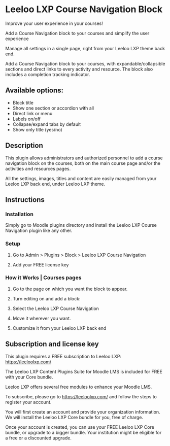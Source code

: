 # Leeloo LXP Course Navigation Block

Improve your user experience in your courses!

Add a Course Navigation block to your courses and simplify the user experience

Manage all settings in a single page, right from your Leeloo LXP theme back end.

Add a Course Navigation block to your courses, with expandable/collapsible sections and direct links to every activity and resource. The block also includes a completion tracking indicator.

## Available options:

* Block title
* Show one section or accordion with all
* Direct link or menu
* Labels on/off
* Collapse/expand tabs by default
* Show only title (yes/no)

## Description
This plugin allows administrators and authorized personnel to add a course navigation block on the courses, both on the main course page and/or the activities and resources pages.



All the settings, images, titles and content are easily managed from your Leeloo LXP back end, under Leeloo LXP theme.
   


## Instructions

### Installation
Simply go to Moodle plugins directory and install the Leeloo LXP Course Navigation plugin like any other.

### Setup
1. Go to Admin > Plugins > Block > Leeloo LXP Course Navigation



2. Add your FREE license key

  
### How it Works | Courses pages
1. Go to the page on which you want the block to appear.
2. Turn editing on and add a block:



3. Select the Leeloo LXP Course Navigation
4. Move it wherever you want.
5. Customize it from your Leeloo LXP back end

## Subscription and license key
This plugin requires a FREE subscription to Leeloo LXP: https://leeloolxp.com/

The Leeloo LXP Content Plugins Suite for Moodle LMS is included for FREE with your Core bundle.

Leeloo LXP offers several free modules to enhance your Moodle LMS.

To subscribe, please go to https://leeloolxp.com/ and follow the steps to register your account.

You will first create an account and provide your organization information. We will install the Leeloo LXP Core bundle for you, free of charge.

Once your account is created, you can use your FREE Leeloo LXP Core bundle, or upgrade to a bigger bundle. 
Your institution might be eligible for a free or a discounted upgrade.